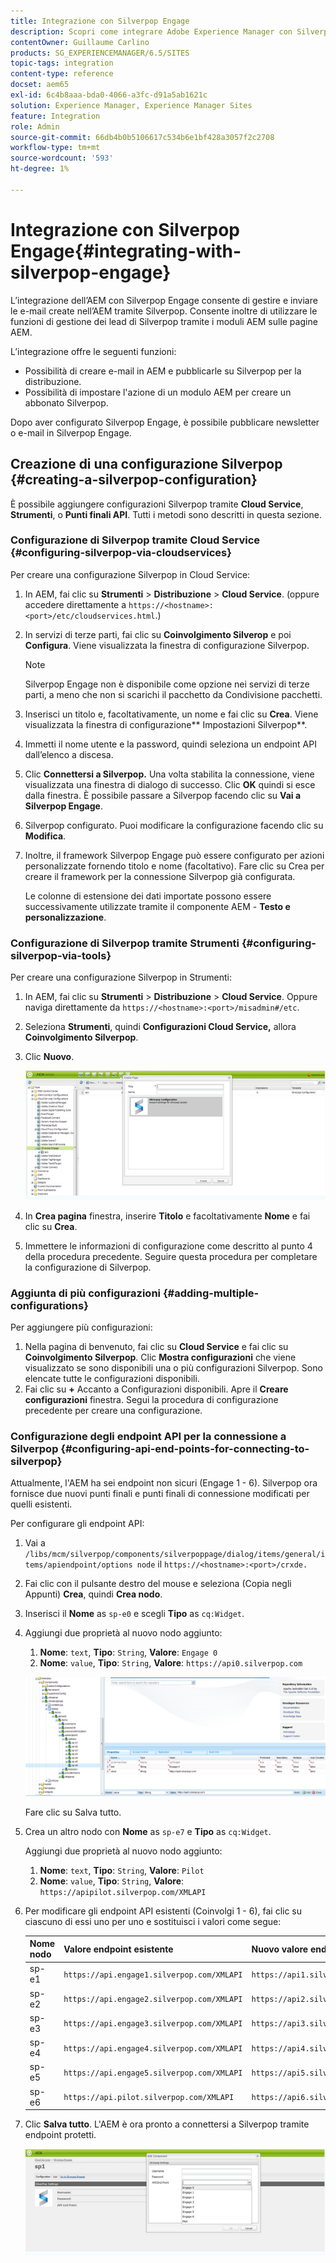 ```yaml
---
title: Integrazione con Silverpop Engage
description: Scopri come integrare Adobe Experience Manager con Silverpop Engage.
contentOwner: Guillaume Carlino
products: SG_EXPERIENCEMANAGER/6.5/SITES
topic-tags: integration
content-type: reference
docset: aem65
exl-id: 6c4b8aaa-bda0-4066-a3fc-d91a5ab1621c
solution: Experience Manager, Experience Manager Sites
feature: Integration
role: Admin
source-git-commit: 66db4b0b5106617c534b6e1bf428a3057f2c2708
workflow-type: tm+mt
source-wordcount: '593'
ht-degree: 1%

---
```


# Integrazione con Silverpop Engage{#integrating-with-silverpop-engage}

<!-- THIS ENTIRE TOPIC APPEARS OBSOLETE BECAUSE SILVERPOP NO LONGER EXISTS AND THERE ARE NO REDIRECTS FOR THE DOWNLOAD URL BELOW THAT IS 404.
>[!NOTE]
>
>Silverpop integration is **not** available out of the box. Download the Silverpop integration package `https://www.adobeaemcloud.com/content/marketplace/marketplaceProxy.html?packagePath=/content/companies/public/adobe/packages/aem620/product/cq-mcm-integrations-silverpop-content` from Package Share and install it on your instance. After you have installed the package, you can configure it as described in this document. -->

L’integrazione dell’AEM con Silverpop Engage consente di gestire e inviare le e-mail create nell’AEM tramite Silverpop. Consente inoltre di utilizzare le funzioni di gestione dei lead di Silverpop tramite i moduli AEM sulle pagine AEM.

L’integrazione offre le seguenti funzioni:

* Possibilità di creare e-mail in AEM e pubblicarle su Silverpop per la distribuzione.
* Possibilità di impostare l&#39;azione di un modulo AEM per creare un abbonato Silverpop.

Dopo aver configurato Silverpop Engage, è possibile pubblicare newsletter o e-mail in Silverpop Engage.

## Creazione di una configurazione Silverpop {#creating-a-silverpop-configuration}

È possibile aggiungere configurazioni Silverpop tramite **Cloud Service**, **Strumenti**, o **Punti finali API**. Tutti i metodi sono descritti in questa sezione.

### Configurazione di Silverpop tramite Cloud Service {#configuring-silverpop-via-cloudservices}

Per creare una configurazione Silverpop in Cloud Service:

1. In AEM, fai clic su **Strumenti** > **Distribuzione** > **Cloud Service**. (oppure accedere direttamente a `https://<hostname>:<port>/etc/cloudservices.html`.)
1. In servizi di terze parti, fai clic su **Coinvolgimento Silverop** e poi **Configura**. Viene visualizzata la finestra di configurazione Silverpop.

   >[!NOTE]
   >
   >Silverpop Engage non è disponibile come opzione nei servizi di terze parti, a meno che non si scarichi il pacchetto da Condivisione pacchetti.

1. Inserisci un titolo e, facoltativamente, un nome e fai clic su **Crea**. Viene visualizzata la finestra di configurazione** Impostazioni Silverpop**.
1. Immetti il nome utente e la password, quindi seleziona un endpoint API dall’elenco a discesa.
1. Clic **Connettersi a Silverpop.** Una volta stabilita la connessione, viene visualizzata una finestra di dialogo di successo. Clic **OK** quindi si esce dalla finestra. È possibile passare a Silverpop facendo clic su **Vai a Silverpop Engage**.
1. Silverpop configurato. Puoi modificare la configurazione facendo clic su **Modifica**.
1. Inoltre, il framework Silverpop Engage può essere configurato per azioni personalizzate fornendo titolo e nome (facoltativo). Fare clic su Crea per creare il framework per la connessione Silverpop già configurata.

   Le colonne di estensione dei dati importate possono essere successivamente utilizzate tramite il componente AEM - **Testo e personalizzazione**.

### Configurazione di Silverpop tramite Strumenti {#configuring-silverpop-via-tools}

Per creare una configurazione Silverpop in Strumenti:

1. In AEM, fai clic su **Strumenti** > **Distribuzione** > **Cloud Service**. Oppure naviga direttamente da `https://<hostname>:<port>/misadmin#/etc`.
1. Seleziona **Strumenti**, quindi **Configurazioni Cloud Service,** allora **Coinvolgimento Silverpop**.
1. Clic **Nuovo**.

   ![chlimage_1-6](assets/chlimage_1-6.jpeg)

1. In **Crea pagina** finestra, inserire **Titolo** e facoltativamente **Nome** e fai clic su **Crea**.
1. Immettere le informazioni di configurazione come descritto al punto 4 della procedura precedente. Seguire questa procedura per completare la configurazione di Silverpop.

### Aggiunta di più configurazioni {#adding-multiple-configurations}

Per aggiungere più configurazioni:

1. Nella pagina di benvenuto, fai clic su **Cloud Service** e fai clic su **Coinvolgimento Silverpop**. Clic **Mostra configurazioni** che viene visualizzato se sono disponibili una o più configurazioni Silverpop. Sono elencate tutte le configurazioni disponibili.
1. Fai clic su **+** Accanto a Configurazioni disponibili. Apre il **Creare configurazioni** finestra. Segui la procedura di configurazione precedente per creare una configurazione.

### Configurazione degli endpoint API per la connessione a Silverpop {#configuring-api-end-points-for-connecting-to-silverpop}

Attualmente, l&#39;AEM ha sei endpoint non sicuri (Engage 1 - 6). Silverpop ora fornisce due nuovi punti finali e punti finali di connessione modificati per quelli esistenti.

Per configurare gli endpoint API:

1. Vai a `/libs/mcm/silverpop/components/silverpoppage/dialog/items/general/items/apiendpoint/options node` il `https://<hostname>:<port>/crxde.`
1. Fai clic con il pulsante destro del mouse e seleziona (Copia negli Appunti) **Crea**, quindi **Crea nodo**.
1. Inserisci il **Nome** as `sp-e0` e scegli **Tipo** as `cq:Widget`.
1. Aggiungi due proprietà al nuovo nodo aggiunto:

   1. **Nome**: `text`, **Tipo**: `String`, **Valore**: `Engage 0`
   1. **Nome**: `value`, **Tipo**: `String`, **Valore**: `https://api0.silverpop.com`

   ![chlimage_1-42](assets/chlimage_1-42.png)

   Fare clic su Salva tutto.

1. Crea un altro nodo con **Nome** as `sp-e7` e **Tipo** as `cq:Widget`.

   Aggiungi due proprietà al nuovo nodo aggiunto:

   1. **Nome**: `text`, **Tipo**: `String`, **Valore**: `Pilot`
   1. **Nome**: `value`, **Tipo**: `String`, **Valore**: `https://apipilot.silverpop.com/XMLAPI`

1. Per modificare gli endpoint API esistenti (Coinvolgi 1 - 6), fai clic su ciascuno di essi uno per uno e sostituisci i valori come segue:

   | **Nome nodo** | **Valore endpoint esistente** | **Nuovo valore endpoint** |
   |---|---|---|
   | sp-e1 | `https://api.engage1.silverpop.com/XMLAPI` | `https://api1.silverpop.com` |
   | sp-e2 | `https://api.engage2.silverpop.com/XMLAPI` | `https://api2.silverpop.com` |
   | sp-e3 | `https://api.engage3.silverpop.com/XMLAPI` | `https://api3.silverpop.com` |
   | sp-e4 | `https://api.engage4.silverpop.com/XMLAPI` | `https://api4.silverpop.com` |
   | sp-e5 | `https://api.engage5.silverpop.com/XMLAPI` | `https://api5.silverpop.com` |
   | sp-e6 | `https://api.pilot.silverpop.com/XMLAPI` | `https://api6.silverpop.com` |

1. Clic **Salva tutto**. L&#39;AEM è ora pronto a connettersi a Silverpop tramite endpoint protetti.

   ![chlimage_1-7](assets/chlimage_1-7.jpeg)
